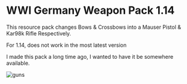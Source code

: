 # WWI Germany Weapon Pack 1.14

This resource pack changes Bows & Crossbows into a Mauser Pistol & Kar98k Rifle Respectively.

For 1.14, does not work in the most latest version

I made this pack a long time ago, I wanted to have it be somewhere available.

![guns](https://github.com/user-attachments/assets/e756bf42-8c08-4965-8044-f1087fbcb3c1)
